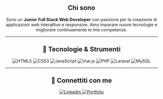 <div align="center">

## Chi sono

Sono un **Junior Full Stack Web Developer** con passione per la creazione di applicazioni web interattive e responsive. Amo imparare nuove tecnologie e migliorare continuamente le mie competenze.

---

## 🔧 Tecnologie & Strumenti

<p>
  <img src="https://img.shields.io/badge/HTML5-E34F26?style=for-the-badge&logo=html5&logoColor=white" alt="HTML5" />
  <img src="https://img.shields.io/badge/CSS3-1572B6?style=for-the-badge&logo=css3&logoColor=white" alt="CSS3" />
  <img src="https://img.shields.io/badge/JavaScript-F7DF1E?style=for-the-badge&logo=javascript&logoColor=black" alt="JavaScript" />
  <img src="https://img.shields.io/badge/Vue.js-4FC08D?style=for-the-badge&logo=vue.js&logoColor=white" alt="Vue.js" />
  <img src="https://img.shields.io/badge/PHP-777BB4?style=for-the-badge&logo=php&logoColor=white" alt="PHP" />
  <img src="https://img.shields.io/badge/Laravel-FF2D20?style=for-the-badge&logo=laravel&logoColor=white" alt="Laravel" />
  <img src="https://img.shields.io/badge/MySQL-4479A1?style=for-the-badge&logo=mysql&logoColor=white" alt="MySQL" />
</p>

---

## 🔗 Connettiti con me

<p>
  <a href="https://www.linkedin.com/in/patrizio-corcione-98236a312/" target="_blank">
    <img src="https://img.shields.io/badge/LinkedIn-0A66C2?style=for-the-badge&logo=linkedin&logoColor=white" alt="LinkedIn">
  </a>
  <a href="https://patrizio-corcione-portfolio.vercel.app/" target="_blank">
    <img src="https://img.shields.io/badge/Portfolio-20B45B?style=for-the-badge&logo=google-chrome&logoColor=white" alt="Portfolio">
  </a>
</p>

</div>

